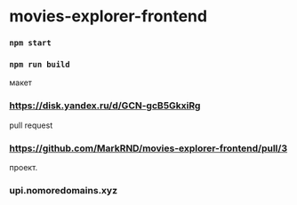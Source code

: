# movies-explorer-frontend

### `npm start`
### `npm run build`

макет 

### https://disk.yandex.ru/d/GCN-gcB5GkxiRg

pull request
 ### https://github.com/MarkRND/movies-explorer-frontend/pull/3

проект.
### upi.nomoredomains.xyz
